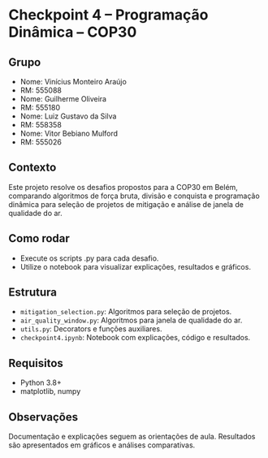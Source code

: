 # Checkpoint 4 – Programação Dinâmica – COP30

## Grupo
- Nome: Vinícius Monteiro Araújo
- RM: 555088
- Nome: Guilherme Oliveira
- RM: 555180 
- Nome: Luiz Gustavo da Silva
- RM: 558358
- Nome: Vitor Bebiano Mulford
- RM: 555026

## Contexto
Este projeto resolve os desafios propostos para a COP30 em Belém, comparando algoritmos de força bruta, divisão e conquista e programação dinâmica para seleção de projetos de mitigação e análise de janela de qualidade do ar.

## Como rodar
- Execute os scripts .py para cada desafio.
- Utilize o notebook para visualizar explicações, resultados e gráficos.

## Estrutura
- `mitigation_selection.py`: Algoritmos para seleção de projetos.
- `air_quality_window.py`: Algoritmos para janela de qualidade do ar.
- `utils.py`: Decorators e funções auxiliares.
- `checkpoint4.ipynb`: Notebook com explicações, código e resultados.

## Requisitos
- Python 3.8+
- matplotlib, numpy

## Observações
Documentação e explicações seguem as orientações de aula. Resultados são apresentados em gráficos e análises comparativas.
